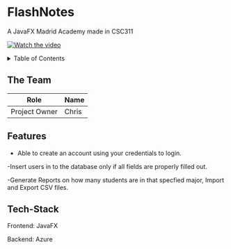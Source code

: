 # FlashNotes

A JavaFX Madrid Academy made in CSC311

[![Watch the video](https://cdn.loom.com/sessions/thumbnails/9bee966add8346f6bf01cf02fe09169c-with-play.gif)](https://www.loom.com/embed/9bee966add8346f6bf01cf02fe09169c)


<details>
  <summary>Table of Contents</summary>
  <ol>
    <li><a href="#Theteam">The Team</a></li>
    <li><a href="#Features">Features</a></li>
    <li><a href="#Tech-Stack">Tech-Stack</a></li>


  </ol>
</details>

## The Team

| Role | Name |
| ----------- | ----------- |
| Project Owner | Chris |


## Features

- Able to create an account using your  credentials to login.

-Insert users in to the database only if all fields are properly filled out.

-Generate Reports on how many students are in that specfied major, Import and Export CSV files.


## Tech-Stack
Frontend: JavaFX

Backend: Azure 


